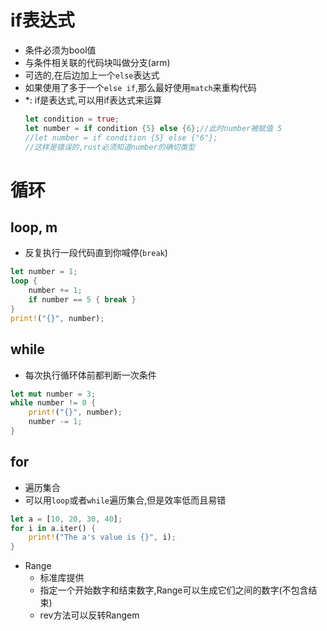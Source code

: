 # if表达式
- 条件必须为bool值
- 与条件相关联的代码块叫做分支(arm)
- 可选的,在后边加上一个`else`表达式
- 如果使用了多于一个`else if`,那么最好使用`match`来重构代码
- *: if是表达式,可以用if表达式来运算
    ```rust
    let condition = true;
    let number = if condition {5} else {6};//此时number被赋值 5
    //let number = if condition {5} else {"6"};
    //这样是错误的,rust必须知道number的确切类型
    ```
# 循环

## loop, m
- 反复执行一段代码直到你喊停(`break`)
```rust
let number = 1;
loop {
    number += 1;
    if number == 5 { break }
}
print!("{}", number);
```

## while
- 每次执行循环体前都判断一次条件
```rust
let mut number = 3;
while number != 0 {
    print!("{}", number);
    number -= 1;
}
```

## for
- 遍历集合
- 可以用`loop`或者`while`遍历集合,但是效率低而且易错
```rust
let a = [10, 20, 30, 40];
for i in a.iter() {
    print!("The a's value is {}", i);
}
```

- Range
    - 标准库提供
    - 指定一个开始数字和结束数字,Range可以生成它们之间的数字(不包含结束)
    - rev方法可以反转Rangem





    